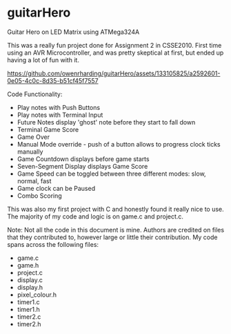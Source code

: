 # guitarHero
Guitar Hero on LED Matrix using ATMega324A

This was a really fun project done for Assignment 2 in CSSE2010.
First time using an AVR Microcontroller, and was pretty skeptical at first, but ended up having a lot of fun with it.

https://github.com/owenrharding/guitarHero/assets/133105825/a2592601-0e05-4c0c-8d35-b51cf45f7557

Code Functionality:
- Play notes with Push Buttons
- Play notes with Terminal Input
- Future Notes display 'ghost' note before they start to fall down
- Terminal Game Score
- Game Over
- Manual Mode override - push of a button allows to progress clock ticks manually
- Game Countdown displays before game starts
- Seven-Segment Display displays Game Score
- Game Speed can be toggled between three different modes: slow, normal, fast
- Game clock can be Paused
- Combo Scoring

This was also my first project with C and honestly found it really nice to use.
The majority of my code and logic is on game.c and project.c.

Note: Not all the code in this document is mine. Authors are credited on files that they contributed to, however large or little their contribution. My code spans across the following files:
- game.c
- game.h
- project.c
- display.c
- display.h
- pixel_colour.h
- timer1.c
- timer1.h
- timer2.c
- timer2.h
